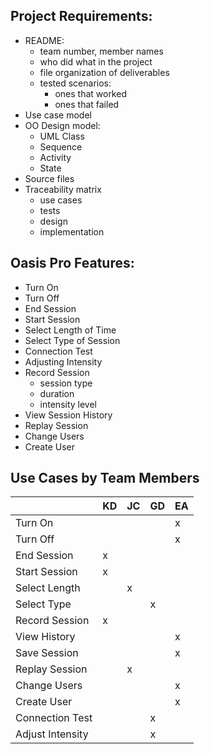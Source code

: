 ## Project Requirements:

- README:
  - team number, member names
  - who did what in the project
  - file organization of deliverables
  - tested scenarios:
    - ones that worked
    - ones that failed
- Use case model
- OO Design model:
  - UML Class
  - Sequence
  - Activity
  - State
- Source files
- Traceability matrix
  - use cases
  - tests
  - design
  - implementation

## Oasis Pro Features:

- Turn On
- Turn Off
- End Session
- Start Session
- Select Length of Time
- Select Type of Session
- Connection Test
- Adjusting Intensity
- Record Session
  - session type
  - duration
  - intensity level
- View Session History
- Replay Session
- Change Users
- Create User

## Use Cases by Team Members

|                  | KD | JC | GD | EA |
|------------------|----|----|----|----|
| Turn On          |    |    |    | x  |
| Turn Off         |    |    |    | x  |
| End Session      | x  |    |    |    |
| Start Session    | x  |    |    |    |
| Select Length    |    | x   |    |    |
| Select Type      |    |    | x  |    |
| Record Session   | x   |    |    |    |
| View History     |    |    |    | x  |
| Save Session     |    |    |    | x  |
| Replay Session   |    | x   |    |    |
| Change Users     |    |    |    | x  |
| Create User      |    |    |    | x  |
| Connection Test  |    |    | x  |    |
| Adjust Intensity |    |    | x  |    |

